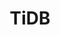 ---
title: TiDB
categories:
  - database
docs:
  - id: java
    url: https://www.testcontainers.org/modules/databases/tidb/
    example: |
      ```
      ```
description: |
  What is this
---